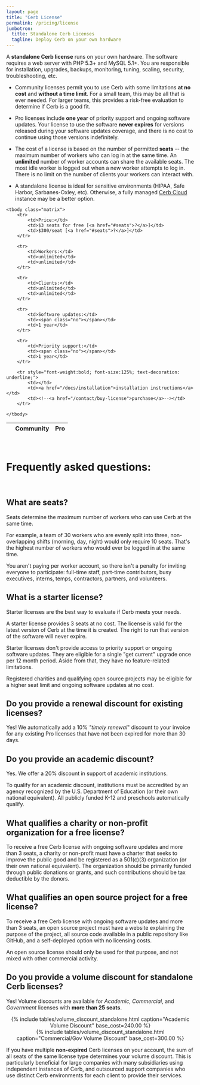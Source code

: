 ```yaml
---
layout: page
title: "Cerb License"
permalink: /pricing/license
jumbotron:
  title: Standalone Cerb Licenses
  tagline: Deploy Cerb on your own hardware
---
```


A __standalone Cerb license__ runs on your own hardware. The software requires a web server with PHP 5.3+ and MySQL 5.1+. You are responsible for installation, upgrades, backups, monitoring, tuning, scaling, security, troubleshooting, etc.

* Community licenses permit you to use Cerb with some limitations **at no cost** and **without a time limit**.  For a small team, this may be all that is ever needed. For larger teams, this provides a risk-free evaluation to determine if Cerb is a good fit.

* Pro licenses include **one year** of priority support and ongoing software updates. Your license to use the software **never expires** for versions released during your software updates coverage, and there is no cost to continue using those versions indefinitely.

* The cost of a license is based on the number of permitted **seats** -- the maximum number of workers who can log in at the same time. An **unlimited** number of worker accounts can share the available seats. The most idle worker is logged out when a new worker attempts to log in. There is no limit on the number of clients your workers can interact with.

* A standalone license is ideal for sensitive environments (HIPAA, Safe Harbor, Sarbanes-Oxley, etc). Otherwise, a fully managed <a href="/cloud">Cerb Cloud</a> instance may be a better option.

<table class="cerb-pricing-matrix">
	<thead>
		<tr>
			<th></th>
			<th>Community</th>
			<th>Pro</th>
		</tr>
	</thead>
	
	<tbody class="matrix">
		<tr>
			<td>Price:</td>
			<td>$3 seats for free [<a href="#seats">?</a>]</td>
			<td>$300/seat [<a href="#seats">?</a>]</td>
		</tr>
		
		<tr>
			<td>Workers:</td>
			<td>unlimited</td>
			<td>unlimited</td>
		</tr>
		
		<tr>
			<td>Clients:</td>
			<td>unlimited</td>
			<td>unlimited</td>
		</tr>
		
		<tr>
			<td>Software updates:</td>
			<td><span class="no"></span></td>
			<td>1 year</td>
		</tr>

		<tr>
			<td>Priority support:</td>
			<td><span class="no"></span></td>
			<td>1 year</td>
		</tr>

		<tr style="font-weight:bold; font-size:125%; text-decoration: underline;">
			<td></td>
			<td><a href="/docs/installation">installation instructions</a></td>
			<td><!--<a href="/contact/buy-license">purchase</a>--></td>
		</tr>

	</tbody>
	
</table>
<br>

# Frequently asked questions:

<br>

<div id="seats"></div>

## What are seats?

Seats determine the maximum number of workers who can use Cerb at the same time.

For example, a team of 30 workers who are evenly split into three, non-overlapping shifts (morning, day, night) would only require 10 seats. That's the highest number of workers who would ever be logged in at the same time.

You aren't paying per worker account, so there isn't a penalty for inviting everyone to participate: full-time staff, part-time contributors, busy executives, interns, temps, contractors, partners, and volunteers.

<div id="starter"></div>

## What is a starter license?

Starter licenses are the best way to evaluate if Cerb meets your needs.

A starter license provides 3 seats at no cost. The license is valid for the latest version of Cerb at the time it is created. The right to run that version of the software will never expire.

Starter licenses don't provide access to priority support or ongoing software updates.  They are eligible for a single "get current" upgrade once per 12 month period.  Aside from that, they have no feature-related limitations.

Registered charities and qualifying open source projects may be eligible for a higher seat limit and ongoing software updates at no cost.

<div id="renewal"></div>

## Do you provide a renewal discount for existing licenses?

Yes! We automatically add a 10% _"timely renewal_" discount to your invoice for any existing Pro licenses that have not been expired for more than 30 days.

<div id="academic"></div>

## Do you provide an academic discount?

Yes. We offer a 20% discount in support of academic institutions.

To qualify for an academic discount, institutions must be accredited by an agency recognized by the U.S. Department of Education (or their own national equivalent).  All publicly funded K-12 and preschools automatically qualify.

<div id="non-profit"></div>

## What qualifies a charity or non-profit organization for a free license?

To receive a free Cerb license with ongoing software updates and more than 3 seats, a charity or non-profit must have a charter that seeks to improve the public good and be registered as a 501(c)(3) organization (or their own national equivalent).  The organization should be primarily funded through public donations or grants, and such contributions should be tax deductible by the donors.

<div id="opensource"></div>

## What qualifies an open source project for a free license?

To receive a free Cerb license with ongoing software updates and more than 3 seats, an open source project must have a website explaining the purpose of the project, all source code available in a public repository like GitHub, and a self-deployed option with no licensing costs.

An open source license should only be used for that purpose, and not mixed with other commercial activity.

<div id="volume-discount"></div>

## Do you provide a volume discount for standalone Cerb licenses?

Yes! Volume discounts are available for _Academic_, _Commercial_, and _Government_ licenses with __more than 25 seats__.

<div class="grid">
<div class="unit half" align="center">
{% include tables/volume_discount_standalone.html caption="Academic Volume Discount" base_cost=240.00 %}
</div>
<div class="unit half" align="center">
{% include tables/volume_discount_standalone.html caption="Commercial/Gov Volume Discount" base_cost=300.00 %}
</div>
</div>

If you have multiple **non-expired** Cerb licenses on your account, the sum of all seats of the same license type determines your volume discount. This is particularly beneficial for large companies with many subsidiaries using independent instances of Cerb, and outsourced support companies who use distinct Cerb environments for each client to provide their services.

